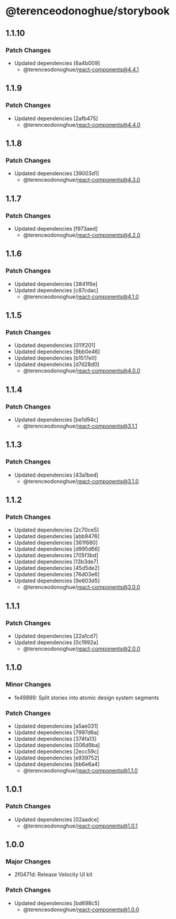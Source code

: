 # @terenceodonoghue/storybook

## 1.1.10

### Patch Changes

- Updated dependencies [6a4b009]
  - @terenceodonoghue/react-components@4.4.1

## 1.1.9

### Patch Changes

- Updated dependencies [2afb475]
  - @terenceodonoghue/react-components@4.4.0

## 1.1.8

### Patch Changes

- Updated dependencies [39003d1]
  - @terenceodonoghue/react-components@4.3.0

## 1.1.7

### Patch Changes

- Updated dependencies [f973aed]
  - @terenceodonoghue/react-components@4.2.0

## 1.1.6

### Patch Changes

- Updated dependencies [3841f6e]
- Updated dependencies [c87cdac]
  - @terenceodonoghue/react-components@4.1.0

## 1.1.5

### Patch Changes

- Updated dependencies [011f201]
- Updated dependencies [9bb0e46]
- Updated dependencies [b1517e0]
- Updated dependencies [d7d28d0]
  - @terenceodonoghue/react-components@4.0.0

## 1.1.4

### Patch Changes

- Updated dependencies [be1d94c]
  - @terenceodonoghue/react-components@3.1.1

## 1.1.3

### Patch Changes

- Updated dependencies [43a1bed]
  - @terenceodonoghue/react-components@3.1.0

## 1.1.2

### Patch Changes

- Updated dependencies [2c70ce5]
- Updated dependencies [abb9476]
- Updated dependencies [361f680]
- Updated dependencies [d995d66]
- Updated dependencies [705f3bd]
- Updated dependencies [13b3de7]
- Updated dependencies [45d5de2]
- Updated dependencies [76d03e6]
- Updated dependencies [9e603d5]
  - @terenceodonoghue/react-components@3.0.0

## 1.1.1

### Patch Changes

- Updated dependencies [22a1cd7]
- Updated dependencies [0c1992a]
  - @terenceodonoghue/react-components@2.0.0

## 1.1.0

### Minor Changes

- fe49899: Split stories into atomic design system segments

### Patch Changes

- Updated dependencies [a5ae031]
- Updated dependencies [7997d6a]
- Updated dependencies [374fa13]
- Updated dependencies [006d9ba]
- Updated dependencies [2ecc59c]
- Updated dependencies [e939752]
- Updated dependencies [bb6e6a4]
  - @terenceodonoghue/react-components@1.1.0

## 1.0.1

### Patch Changes

- Updated dependencies [02aadce]
  - @terenceodonoghue/react-components@1.0.1

## 1.0.0

### Major Changes

- 2f0471d: Release Velocity UI kit

### Patch Changes

- Updated dependencies [bd698c5]
  - @terenceodonoghue/react-components@1.0.0
